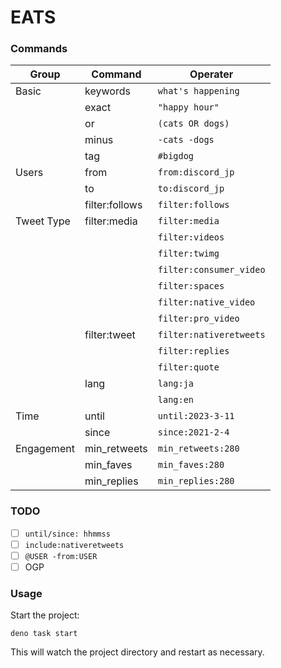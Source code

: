# EATS

### Commands

| Group      | Command        | Operater                |
| ---------- | -------------- | ----------------------- |
| Basic      | keywords       | `what's happening`      |
| &nbsp;     | exact          | `"happy hour"`          |
| &nbsp;     | or             | `(cats OR dogs)`        |
| &nbsp;     | minus          | `-cats -dogs`           |
| &nbsp;     | tag            | `#bigdog`               |
| Users      | from           | `from:discord_jp`       |
| &nbsp;     | to             | `to:discord_jp`         |
| &nbsp;     | filter:follows | `filter:follows`        |
| Tweet Type | filter:media   | `filter:media`          |
| &nbsp;     | &nbsp;         | `filter:videos`         |
| &nbsp;     | &nbsp;         | `filter:twimg`          |
| &nbsp;     | &nbsp;         | `filter:consumer_video` |
| &nbsp;     | &nbsp;         | `filter:spaces`         |
| &nbsp;     | &nbsp;         | `filter:native_video`   |
| &nbsp;     | &nbsp;         | `filter:pro_video`      |
| &nbsp;     | filter:tweet   | `filter:nativeretweets` |
| &nbsp;     | &nbsp;         | `filter:replies`        |
| &nbsp;     | &nbsp;         | `filter:quote`          |
| &nbsp;     | lang           | `lang:ja`               |
| &nbsp;     | &nbsp;         | `lang:en`               |
| Time       | until          | `until:2023-3-11`       |
| &nbsp;     | since          | `since:2021-2-4`        |
| Engagement | min_retweets   | `min_retweets:280`      |
| &nbsp;     | min_faves      | `min_faves:280`         |
| &nbsp;     | min_replies    | `min_replies:280`       |

### TODO

- [ ] `until/since: hhmmss`
- [ ] `include:nativeretweets`
- [ ] `@USER -from:USER`
- [ ] OGP

### Usage

Start the project:

```
deno task start
```

This will watch the project directory and restart as necessary.
